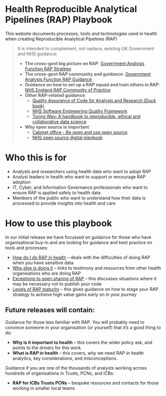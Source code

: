 # Health Reproducible Analytical Pipelines (RAP) Playbook

This website documents processes, tools and technologies used in health when creating Reproducible Analytical Pipelines (RAP)

> It is intended to complement, not replace, existing UK Government and NHS guidance:
>
> - **The cross-govt big picture on RAP**: [Government Analysis Function RAP Strategy](https://analysisfunction.civilservice.gov.uk/policy-store/reproducible-analytical-pipelines-strategy/)  
> - **The cross-govt RAP community and guidance**: [Government Analysis Function RAP Guidance](https://analysisfunction.civilservice.gov.uk/support/reproducible-analytical-pipelines/)  
> - **Guidance on how to set up a RAP squad and train others in RAP**: [NHS England RAP Community of Practice](https://nhsdigital.github.io/rap-community-of-practice/)
> - **Other RAP-related guidance**:
>    - [Quality Assurance of Code for Analysis and Research (Duck book)](https://best-practice-and-impact.github.io/qa-of-code-guidance/intro.html)
>    - [NHS Software Engineering Quality Framework](https://github.com/NHSDigital/software-engineering-quality-framework/tree/main)
>    - [Turing Way: A handbook to reproducible, ethical and collaborative data science](https://the-turing-way.netlify.app/index.html)
> - **Why open source is important**:
>    - [Cabinet office - Be open and use open source](https://www.gov.uk/guidance/be-open-and-use-open-source)
>    - [NHS open source digital playbook](https://transform.england.nhs.uk/key-tools-and-info/digital-playbooks/open-source-digital-playbook/)

# Who this is for

* Analysts and researchers using health data who want to adopt RAP  
* Analyst leaders in health who want to support or encourage RAP adoption  
* IT, Cyber, and Information Governance professionals who want to ensure RAP is applied safely to health data  
* Members of the public who want to understand how their data is processed to provide insights into health and care

# How to use this playbook

In our initial release we have focussed on guidance for those who have organisational buy-in and are looking for guidance and best practice on tools and processes:


*	[How do I do RAP in health](How_do_I_do_rap_in_health.md)  – deals with the difficulties of doing RAP when you have sensitive data
*	[Who else is doing it](Who_else_is_doing_it.md)  – links to testimony and resources from other health organisations who are doing RAP
*	[Exceptions to open sharing of RAP](Exceptions_to_open_sharing_of_RAP.md) – this discusses situations where it may be necessary not to publish your code 
*   [Levels of RAP maturity](Levels_of_RAP.md) – this gives guidance on how to stage your RAP strategy to achieve high value gains early on in your journey

## Future releases will contain:

Guidance for those less familiar with RAP. You will probably need to convince someone in your organisation (or yourself) that it’s a good thing to do:  

*   **Why is it important to health** – this covers the wider policy ask, and points to the drivers for this work.  
*   **What is RAP in health** – this covers, why we need RAP in health analytics, key considerations, and misconceptions.  


Guidance if you are one of the thousands of analysts working across hundreds of organisations in Trusts, PCNs, and ICBs:  

*   **RAP for ICBs Trusts PCNs** – bespoke resources and contacts for those working in smaller local teams



